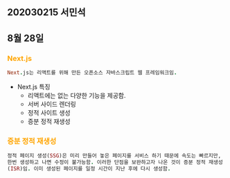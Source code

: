 ## 202030215 서민석

## 8월 28일

### <span style="color:orange">Next.js</span>
```rb
Next.js는 리액트를 위해 만든 오픈소스 자바스크립트 웹 프레임워크임.
```
* Next.js 특징
    * 리액트에는 없는 다양한 기능을 제공함.
    * 서버 사이드 렌더링
    * 정적 사이트 생성
    * 증분 정적 재생성
### <span style="color:orange">증분 정적 재생성</span>
```rb
정적 페이지 생성(SSG)은 미리 만들어 놓은 페이지를 서비스 하기 때문에 속도는 빠르지만,
한번 생성하고 나면 수정이 불가능함. 이러한 단점을 보완하고자 나온 것이 증분 정적 재생성
(ISR)임. 이미 생성된 페이지를 일정 시간이 지난 후에 다시 생성함.
```